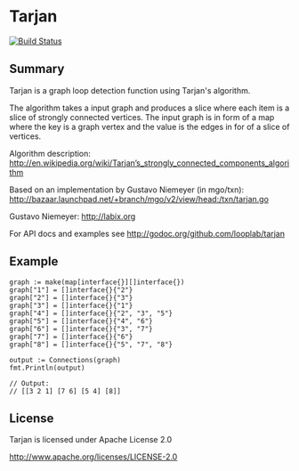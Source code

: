 # Tarjan

[![Build Status](https://drone.io/github.com/looplab/tarjan/status.png)](https://drone.io/github.com/looplab/tarjan/latest)

## Summary

Tarjan is a graph loop detection function using Tarjan's algorithm.

The algorithm takes a input graph and produces a slice where each item is a slice of strongly connected vertices. The input graph is in form of a map where the key is a graph vertex and the value is the edges in for of a slice of vertices.

Algorithm description:
http://en.wikipedia.org/wiki/Tarjan’s_strongly_connected_components_algorithm

Based on an implementation by Gustavo Niemeyer (in mgo/txn):
http://bazaar.launchpad.net/+branch/mgo/v2/view/head:/txn/tarjan.go

Gustavo Niemeyer: http://labix.org

For API docs and examples see http://godoc.org/github.com/looplab/tarjan

## Example

    graph := make(map[interface{}][]interface{})
    graph["1"] = []interface{}{"2"}
    graph["2"] = []interface{}{"3"}
    graph["3"] = []interface{}{"1"}
    graph["4"] = []interface{}{"2", "3", "5"}
    graph["5"] = []interface{}{"4", "6"}
    graph["6"] = []interface{}{"3", "7"}
    graph["7"] = []interface{}{"6"}
    graph["8"] = []interface{}{"5", "7", "8"}
    
    output := Connections(graph)
    fmt.Println(output)
    
    // Output:
    // [[3 2 1] [7 6] [5 4] [8]]

## License

Tarjan is licensed under Apache License 2.0

http://www.apache.org/licenses/LICENSE-2.0
